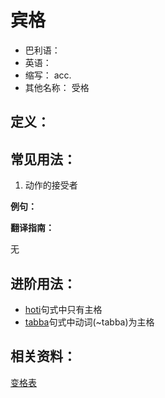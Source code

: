 # 宾格

* 巴利语： 
* 英语： 
* 缩写： acc.
* 其他名称： 受格

## 定义：

## 常见用法：

1. 动作的接受者 

**例句：**

**翻译指南：**

无

## 进阶用法：

* [hoti](https://github.com/visuddhinanda/pali-handbook/tree/2bef661ecb042a49d05ba6e3a55b4cf13d6f1b57/declension/hoti.md)句式中只有主格
* [tabba](https://github.com/visuddhinanda/pali-handbook/tree/2bef661ecb042a49d05ba6e3a55b4cf13d6f1b57/declension/tabba.md)句式中动词\(~tabba\)为主格

## 相关资料：

[变格表](ending-table.md)

